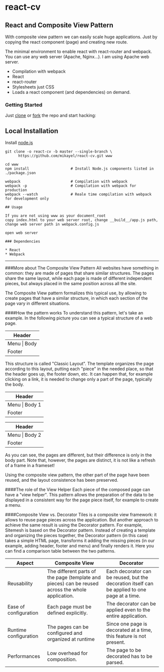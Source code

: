 # react-cv

## React and Composite View Pattern

With composite view pattern we can easily scale huge applications.  Just by copying the react component (page) and creating new route.

The minimal environment to enable react with react-router and webpack. You can use any web server (Apache, Nginx...). I am using Apache web server.

* Compilation with webpack
* React
* react-router
* Stylesheets just CSS
* Loads a react component (and dependencies) on demand.


### Getting Started

Just [clone](github-windows://openRepo/https://github.com/mikayel/react-cv) or
[fork](https://github.com/mikayel/react-cv/fork) the repo and start hacking:

## Local Installation

Install [node.js](https://nodejs.org)

```shell
git clone -o react-cv -b master --single-branch \
      https://github.com/mikayel/react-cv.git www

cd www
npm install                   # Install Node.js components listed in ./package.json

webpack                       # Compilation with webpack
webpack -p                    # Compilation with webpack for production
webpack --watch               # Reale time compilation with webpack for development only

## Usage

If you are not using www as your document_root
copy index.html to your web server root, change __build__/app.js path, change web server path in webpack.config.js 

open web server

### Dependencies

* React
* Webpack

```
____

###More about The Composite View Pattern
All websites have something in common: they are made of pages that share similar structures. The pages share the same layout, while each page is made of different independent pieces, but always placed in the same position across all the site.

The Composite View pattern formalizes this typical use, by allowing to create pages that have a similar structure, in which each section of the page vary in different situations.

####How the pattern works
To understand this pattern, let's take an example. In the following picture you can see a typical structure of a web page.

| Header | 
| ------------- | 
| Menu \| Body |
| Footer  | 

This structure is called "Classic Layout". The template organizes the page according to this layout, putting each "piece" in the needed place, so that the header goes up, the footer down, etc.
It can happen that, for example clicking on a link, it is needed to change only a part of the page, typically the body.

| Header | 
| ------------- | 
| Menu \| Body 1|
| Footer  |  

| Header | 
| ------------- | 
| Menu \| Body 2 |
| Footer  | 

As you can see, the pages are different, but their difference is only in the body part. Note that, however, the pages are distinct, it is not like a refresh of a frame in a frameset!

Using the composite view pattern, the other part of the page have been reused, and the layout consistence has been preserved.

####The role of the View Helper
Each piece of the composed page can have a "view helper". This pattern allows the preparation of the data to be displayed in a consistent way for the page piece itself, for example to create a menu.


####Composite View vs. Decorator
Tiles is a composite view framework: it allows to reuse page pieces across the application. But another approach to achieve the same result is using the Decorator pattern. For example, Sitemesh is based on the Decorator pattern.
Instead of creating a template and organizing the pieces together, the Decorator pattern (in this case) takes a simple HTML page, transforms it adding the missing pieces (in our example, adding header, footer and menu) and finally renders it.
Here you can find a comparison table between the two patterns.

| Aspect  | Composite View | Decorator |
| ------------- | ------------- | ------------- |
| Reusability  | The different parts of the page (template and pieces) can be reused across the whole application.  | Each decorator can be reused, but the decoration itself can be applied to one page at a time.  |
| Ease of configuration | Each page must be defined explicitly. | The decorator can be applied even to the entire application. |
| Runtime configuration |	The pages can be configured and organized at runtime |	Since one page is decorated at a time, this feature is not present. |
| Performances 	| Low overhead for composition. |	The page to be decorated has to be parsed. |

